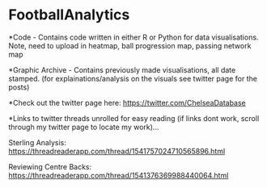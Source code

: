 # FootballAnalytics


*Code - Contains code written in either R or Python for data visualisations. Note, need to upload in heatmap, ball progression map, passing network map

*Graphic Archive - Contains previously made visualisations, all date stamped. (for explainations/analysis on the visuals see twitter page for the posts)

*Check out the twitter page here: https://twitter.com/ChelseaDatabase

*Links to twitter threads unrolled for easy reading (if links dont work, scroll through my twitter page to locate my work)...

Sterling Analysis: https://threadreaderapp.com/thread/1541757024710565896.html

Reviewing Centre Backs: https://threadreaderapp.com/thread/1541376369988440064.html

